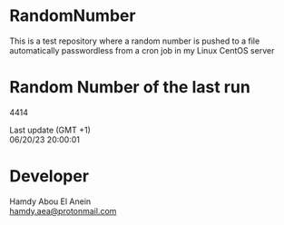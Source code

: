 # RandomNumber    
This is a test repository where a random number is pushed to a file automatically passwordless from a cron job in my Linux CentOS server    
# Random Number of the last run   
4414
      
Last update (GMT +1)    
06/20/23 20:00:01
# Developer    
Hamdy Abou El Anein   
hamdy.aea@protonmail.com
